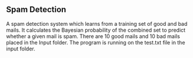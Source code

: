 ## Spam Detection

A spam detection system which learns from a training set of good and bad mails. It calculates the Bayesian probability of the combined set to predict whether a given mail is spam. There are 10 good mails and 10 bad mails placed in the Input folder. The program is running on the test.txt file in the input folder.
